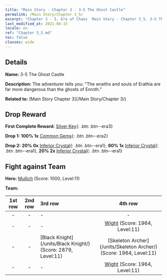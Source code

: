 ```yaml
---
title: "Main Story - Chapter 3 - 3-5 The Ghost Castle"
permalink: /Main Story/Chapter 3_5/
excerpt: "Chapter 3 - 5. Era of Chaos  Main Story - Chapter 3_5. 3-5 The Ghost Castle"
last_modified_at: 2021-04-15
locale: en
ref: "Chapter 3_5.md"
toc: false
classes: wide
---
```


## Details

 **Name:** 3-5 The Ghost Castle

 **Description:** The adventurer tells you: \"The wraiths and souls of Erathia are far more dangerous than the ghosts of Enroth.\"

 **Related to:** [Main Story Chapter 3](/Main Story/Chapter 3/)

## Drop Reward

 **First Complete Reward:** [Silver Key](/Items/con_693/){: .btn .btn--era3}

 **Drop 1:** **100% 1x** [Common Gems](/Items/mat_10/){: .btn .btn--era2}

 **Drop 2:** **20% 0x** [Inferior Crystal](/Items/mat_5/){: .btn .btn--era1}, **60% 1x** [Inferior Crystal](/Items/mat_5/){: .btn .btn--era1}, **20% 2x** [Inferior Crystal](/Items/mat_5/){: .btn .btn--era1}


## Fight against Team
 **Hero:** [Mullich](/heroes/Mullich/) (Score: 1000, Level:11)

 **Team:**


  | 1st row | 2nd row | 3rd row | 4th row |
  |:----:|:----:|:----|:----:|
  | - | - | - | - |
  | - | - | - | [Wight](/units/Wight/) (Score: 1964, Level:11)  |
  | - | - | [Black Knight](/units/Black Knight/) (Score: 2879, Level:11)  | [Skeleton Archer](/units/Skeleton Archer/) (Score: 1964, Level:11)  |
  | - | - | - | [Wight](/units/Wight/) (Score: 1964, Level:11)  |


